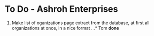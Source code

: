 # To Do - Ashroh Enterprises

1.  Make list of oganizations page extract from the database, at first all organizations at once, in a nice format
...* Tom **done**